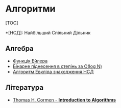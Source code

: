 # Алгоритми

[TOC]

*[НСД]: Найбільший Спільний Дільник

## Алгебра

* [Функція Ейлера](algebra/euler_function)
* [Бінарне піднесення в степінь за O(log N)](algebra/binary_pow)
* [Алгоритм Евкліда знаходження НСД](algebra/euclid_algorithm)

## Література

* [Thomas H. Cormen - **Introduction to
  Algorithms**](https://www.google.com/search?q=Thomas%20H.%20Cormen%20-%20Introduction%20to%20Algorithms)
